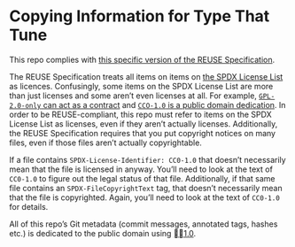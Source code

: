 <!--
SPDX-License-Identifier: CC0-1.0
SPDX-FileCopyrightText: 2023–2024 Jason Yundt <jason@jasonyundt.email>
REUSE-IgnoreStart
-->

# Copying Information for Type That Tune

This repo complies with [this specific version of the REUSE
Specification][1].

The REUSE Specification treats all items on items on [the SPDX License
List][2] as licences. Confusingly, some items on the SPDX License List
are more than just licenses and some aren’t even licenses at all. For
example, [`GPL-2.0-only` can act as a contract][3] and [`CCO-1.0` is a
public domain dedication][4]. In order to be REUSE-compliant, this repo
must refer to items on the SPDX License List as licenses, even if they
aren’t actually licenses. Additionally, the REUSE Specification requires
that you put copyright notices on many files, even if those files aren’t
actually copyrightable.

If a file contains `SPDX-License-Identifier: CC0-1.0` that doesn’t
necessarily mean that the file is licensed in anyway. You’ll need to
look at the text of `CC0-1.0` to figure out the legal status of that
file. Additionally, if that same file contains an
`SPDX-FileCopyrightText` tag, that doesn’t necessarily mean that the
file is copyrighted. Again, you’ll need to look at the text of `CC0-1.0`
for details.

All of this repo’s Git metadata (commit messages, annotated tags, hashes
etc.) is dedicated to the public domain using [🅭🄍1.0][5].

<!-- editorconfig-checker-disable -->

[1]: https://reuse.software/spec-3.2
[2]: https://spdx.org/licenses/
[3]: https://sfconservancy.org/news/2022/may/16/vizio-remand-win/
[4]: https://wiki.spdx.org/view/Legal_Team/Decisions/Dealing_with_Public_Domain_within_SPDX_Files
[5]: https://creativecommons.org/publicdomain/zero/1.0/

<!--
editorconfig-checker-enable
REUSE-IgnoreEnd
-->
